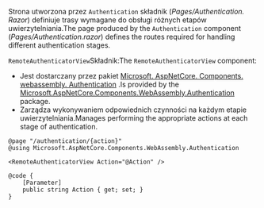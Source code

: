 <span data-ttu-id="0d5aa-101">Strona utworzona przez `Authentication` składnik (*Pages/Authentication. Razor*) definiuje trasy wymagane do obsługi różnych etapów uwierzytelniania.</span><span class="sxs-lookup"><span data-stu-id="0d5aa-101">The page produced by the `Authentication` component (*Pages/Authentication.razor*) defines the routes required for handling different authentication stages.</span></span>

<span data-ttu-id="0d5aa-102">`RemoteAuthenticatorView`Składnik:</span><span class="sxs-lookup"><span data-stu-id="0d5aa-102">The `RemoteAuthenticatorView` component:</span></span>

* <span data-ttu-id="0d5aa-103">Jest dostarczany przez pakiet [Microsoft. AspNetCore. Components. webassembly. Authentication](https://www.nuget.org/packages/Microsoft.AspNetCore.Components.WebAssembly.Authentication/) .</span><span class="sxs-lookup"><span data-stu-id="0d5aa-103">Is provided by the [Microsoft.AspNetCore.Components.WebAssembly.Authentication](https://www.nuget.org/packages/Microsoft.AspNetCore.Components.WebAssembly.Authentication/) package.</span></span>
* <span data-ttu-id="0d5aa-104">Zarządza wykonywaniem odpowiednich czynności na każdym etapie uwierzytelniania.</span><span class="sxs-lookup"><span data-stu-id="0d5aa-104">Manages performing the appropriate actions at each stage of authentication.</span></span>

```razor
@page "/authentication/{action}"
@using Microsoft.AspNetCore.Components.WebAssembly.Authentication

<RemoteAuthenticatorView Action="@Action" />

@code {
    [Parameter]
    public string Action { get; set; }
}
```
